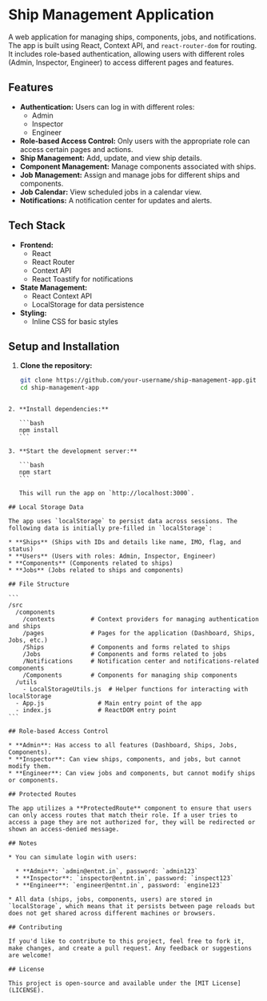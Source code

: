 # Ship Management Application

A web application for managing ships, components, jobs, and notifications. The app is built using React, Context API, and `react-router-dom` for routing. It includes role-based authentication, allowing users with different roles (Admin, Inspector, Engineer) to access different pages and features.

## Features

- **Authentication:** Users can log in with different roles:
  - Admin
  - Inspector
  - Engineer
- **Role-based Access Control:** Only users with the appropriate role can access certain pages and actions.
- **Ship Management:** Add, update, and view ship details.
- **Component Management:** Manage components associated with ships.
- **Job Management:** Assign and manage jobs for different ships and components.
- **Job Calendar:** View scheduled jobs in a calendar view.
- **Notifications:** A notification center for updates and alerts.

## Tech Stack

- **Frontend:**
  - React
  - React Router
  - Context API
  - React Toastify for notifications
- **State Management:**
  - React Context API
  - LocalStorage for data persistence
- **Styling:**
  - Inline CSS for basic styles

## Setup and Installation

1. **Clone the repository:**
   ```bash
   git clone https://github.com/your-username/ship-management-app.git
   cd ship-management-app
````

2. **Install dependencies:**

   ```bash
   npm install
   ```

3. **Start the development server:**

   ```bash
   npm start
   ```

   This will run the app on `http://localhost:3000`.

## Local Storage Data

The app uses `localStorage` to persist data across sessions. The following data is initially pre-filled in `localStorage`:

* **Ships** (Ships with IDs and details like name, IMO, flag, and status)
* **Users** (Users with roles: Admin, Inspector, Engineer)
* **Components** (Components related to ships)
* **Jobs** (Jobs related to ships and components)

## File Structure

```
/src
  /components
    /contexts          # Context providers for managing authentication and ships
    /pages             # Pages for the application (Dashboard, Ships, Jobs, etc.)
    /Ships             # Components and forms related to ships
    /Jobs              # Components and forms related to jobs
    /Notifications     # Notification center and notifications-related components
    /Components        # Components for managing ship components
  /utils
    - LocalStorageUtils.js  # Helper functions for interacting with localStorage
  - App.js               # Main entry point of the app
  - index.js             # ReactDOM entry point
```

## Role-based Access Control

* **Admin**: Has access to all features (Dashboard, Ships, Jobs, Components).
* **Inspector**: Can view ships, components, and jobs, but cannot modify them.
* **Engineer**: Can view jobs and components, but cannot modify ships or components.

## Protected Routes

The app utilizes a **ProtectedRoute** component to ensure that users can only access routes that match their role. If a user tries to access a page they are not authorized for, they will be redirected or shown an access-denied message.

## Notes

* You can simulate login with users:

  * **Admin**: `admin@entnt.in`, password: `admin123`
  * **Inspector**: `inspector@entnt.in`, password: `inspect123`
  * **Engineer**: `engineer@entnt.in`, password: `engine123`

* All data (ships, jobs, components, users) are stored in `localStorage`, which means that it persists between page reloads but does not get shared across different machines or browsers.

## Contributing

If you'd like to contribute to this project, feel free to fork it, make changes, and create a pull request. Any feedback or suggestions are welcome!

## License

This project is open-source and available under the [MIT License](LICENSE).

